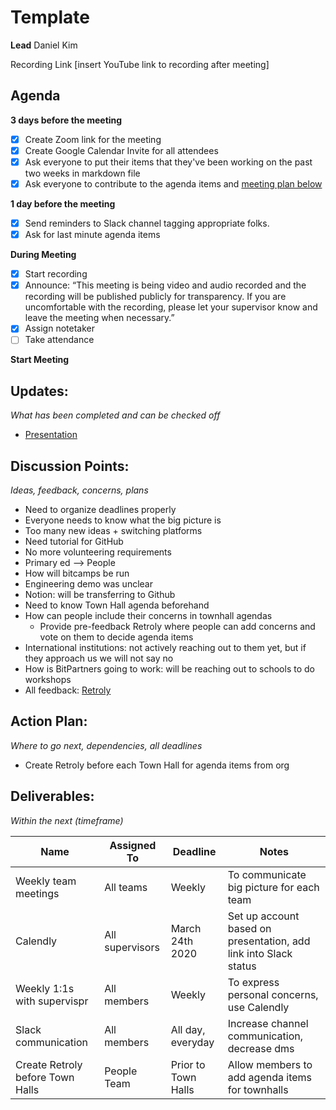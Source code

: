 # Template
**Lead**
Daniel Kim

Recording Link
[insert YouTube link to recording after meeting]

## Agenda
**3 days before the meeting**
- [x] Create Zoom link for the meeting
- [x] Create Google Calendar Invite for all attendees
- [x] Ask everyone to put their items that they've been working on the past two weeks in markdown file
- [x] Ask everyone to contribute to the agenda items and [meeting plan below](https://github.com/shreyagupta98/people/blob/master/meeting_template.md#updates)

**1 day before the meeting**
- [x] Send reminders to Slack channel tagging appropriate folks. 
- [x] Ask for last minute agenda items

**During Meeting**
- [x] Start recording
- [x] Announce:
“This meeting is being video and audio recorded and the recording will be published publicly for transparency. If you are uncomfortable with the recording, please let your supervisor know and leave the meeting when necessary.”
- [x] Assign notetaker
- [ ] Take attendance

**Start Meeting**

## Updates:
*What has been completed and can be checked off*
* [Presentation](https://docs.google.com/presentation/d/1lJeX8oSGiOiP1X763FyfsgmLmbDML-yno4Ro4fK8QrM/edit#slide=id.g81be87a2a1_0_33)

## Discussion Points:
*Ideas, feedback, concerns, plans*
* Need to organize deadlines properly
* Everyone needs to know what the big picture is
* Too many new ideas + switching platforms
* Need tutorial for GitHub
* No more volunteering requirements
* Primary ed --> People
* How will bitcamps be run
* Engineering demo was unclear
* Notion: will be transferring to Github
* Need to know Town Hall agenda beforehand
* How can people include their concerns in townhall agendas
  * Provide pre-feedback Retroly where people can add concerns and vote on them to decide agenda items
* International institutions: not actively reaching out to them yet, but if they approach us we will not say no
* How is BitPartners going to work: will be reaching out to schools to do workshops
* All feedback: [Retroly](https://retroly.io/boards/f5e055f3-d4b7-4031-879e-dbc3c0a96b5d)

## Action Plan:
*Where to go next, dependencies, all deadlines*
* Create Retroly before each Town Hall for agenda items from org

## Deliverables:
*Within the next (timeframe)*

Name  | Assigned To | Deadline | Notes
------|-------------|----------|------
Weekly team meetings | All teams | Weekly | To communicate big picture for each team
Calendly | All supervisors | March 24th 2020 | Set up account based on presentation, add link into Slack status
Weekly 1:1s with supervispr | All members | Weekly | To express personal concerns, use Calendly
Slack communication | All members | All day, everyday | Increase channel communication, decrease dms
Create Retroly before Town Halls | People Team | Prior to Town Halls | Allow members to add agenda items for townhalls
